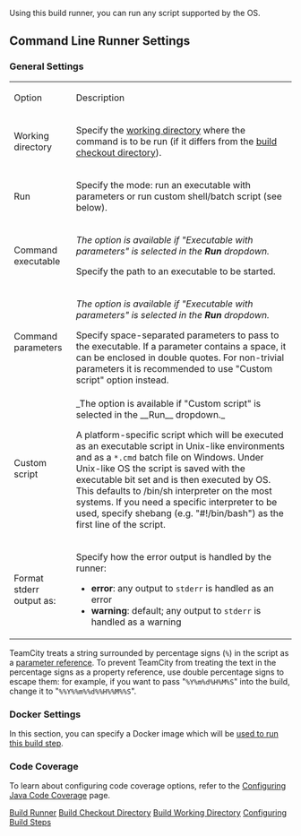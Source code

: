 [//]: # (title: Command Line)
[//]: # (auxiliary-id: Command Line)
Using this build runner, you can run any script supported by the OS.

## Command Line Runner Settings

### General Settings

<table><tr>

<td>

Option


</td>

<td>

Description


</td></tr><tr>

<td>

Working directory


</td>

<td>

Specify the [working directory](build-working-directory.md) where the command is to be run (if it differs from the [build checkout directory](build-checkout-directory.md)).


</td></tr><tr>

<td>

Run


</td>

<td>

Specify the mode: run an executable with parameters or run custom shell/batch script (see below).


</td></tr><tr>

<td>

Command executable


</td>

<td>

_The option is available if "Executable with parameters" is selected in the __Run__ dropdown._

Specify the path to an executable to be started.


</td></tr><tr>

<td>

Command parameters


</td>

<td>

_The option is available if "Executable with parameters" is selected in the __Run__ dropdown._

Specify space\-separated parameters to pass to the executable. If a parameter contains a space, it can be enclosed in double quotes. For non-trivial parameters it is recommended to use "Custom script" option instead.


</td></tr><tr>

<td>

Custom script


</td>

<td>
_The option is available if "Custom script" is selected in the __Run__ dropdown._

A platform\-specific script which will be executed as an executable script in Unix\-like environments and as a `*.cmd` batch file on Windows. Under Unix\-like OS the script is saved with the executable bit set and is then executed by OS. This defaults to /bin/sh interpreter on the most systems. If you need a specific interpreter to be used, specify shebang (e.g. "#!/bin/bash") as the first line of the script.
</td></tr><tr>

<td>

Format stderr output as:

</td>

<td>

Specify how the error output is handled by the runner:

* __error__: any output to `stderr` is handled as an error
* __warning__: default; any output to `stderr` is handled as a warning



</td></tr></table>

<tip>

TeamCity treats a string surrounded by percentage signs (`%`) in the script as a [parameter reference](predefined-build-parameters.md). To prevent TeamCity from treating the text in the percentage signs as a property reference, use double percentage signs to escape them: for example, if you want to pass "`%Y%m%d%H%M%S`" into the build, change it to "`%%Y%%m%%d%%H%%M%%S`".
</tip>


### Docker Settings

In this section, you can specify a Docker image which will be [used to run this build step](docker-wrapper.md).

### Code Coverage

To learn about configuring code coverage options, refer to the [Configuring Java Code Coverage](configuring-java-code-coverage.md) page.

<seealso>
        <category ref="concepts">
            <a href="build-runner.md">Build Runner</a>
            <a href="build-checkout-directory.md">Build Checkout Directory</a>
            <a href="build-working-directory.md">Build Working Directory</a>
        </category>
        <category ref="admin-guide">
            <a href="configuring-build-steps.md">Configuring Build Steps</a>
        </category>
</seealso>

